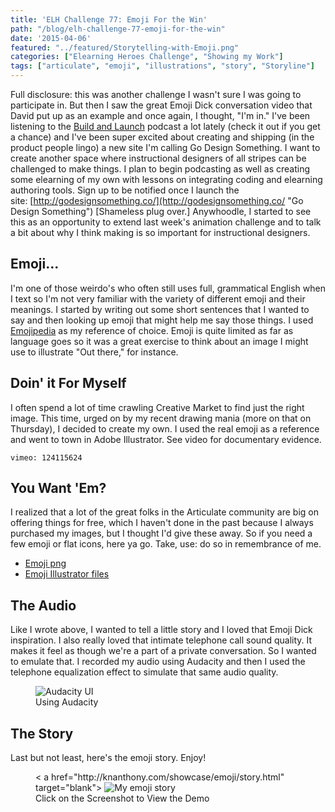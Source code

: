 ```yaml
---
title: 'ELH Challenge 77: Emoji For the Win'
path: "/blog/elh-challenge-77-emoji-for-the-win"
date: '2015-04-06'
featured: "../featured/Storytelling-with-Emoji.png"
categories: ["Elearning Heroes Challenge", "Showing my Work"]
tags: ["articulate", "emoji", "illustrations", "story", "Storyline"]
---
```


Full disclosure: this was another challenge I wasn't sure I was going to participate in. But then I saw the great Emoji Dick conversation video that David put up as an example and once again, I thought, "I'm in." I've been listening to the [Build and Launch](http://buildandlaunch.net/ "Build and Launch") podcast a lot lately (check it out if you get a chance) and I've been super excited about creating and shipping (in the product people lingo) a new site I'm calling Go Design Something. I want to create another space where instructional designers of all stripes can be challenged to make things. I plan to begin podcasting as well as creating some elearning of my own with lessons on integrating coding and elearning authoring tools. Sign up to be notified once I launch the site: [http://godesignsomething.co/](http://godesignsomething.co/ "Go Design Something") [Shameless plug over.] Anywhoodle, I started to see this as an opportunity to extend last week's animation challenge and to talk a bit about why I think making is so important for instructional designers.

## Emoji...

I'm one of those weirdo's who often still uses full, grammatical English when I text so I'm not very familiar with the variety of different emoji and their meanings. I started by writing out some short sentences that I wanted to say and then looking up emoji that might help me say those things. I used [Emojipedia](http://emojipedia.org/ "Emojipedia") as my reference of choice. Emoji is quite limited as far as language goes so it was a great exercise to think about an image I might use to illustrate "Out there," for instance.

## Doin' it For Myself

I often spend a lot of time crawling Creative Market to find just the right image. This time, urged on by my recent drawing mania (more on that on Thursday), I decided to create my own. I used the real emoji as a reference and went to town in Adobe Illustrator. See video for documentary evidence.

`vimeo: 124115624`

## You Want 'Em?

I realized that a lot of the great folks in the Articulate community are big on offering things for free, which I haven't done in the past because I always purchased my images, but I thought I'd give these away. So if you need a few emoji or flat icons, here ya go. Take, use: do so in remembrance of me.

*   [Emoji png](https://www.amazon.com/clouddrive/share/zrHlN2Sj3Z32b1ldu3_Gtk2S5aW8EtHd2CHogYYqzh0?ref_=cd_share_link_copy_flash "Emoji PNG")
*   [Emoji Illustrator files](https://www.amazon.com/clouddrive/share/2nIam7vGtc0Aznzgkq1MZrhSjlM_KIrpzDILjq9iQHg?ref_=cd_share_link_copy_flash "Emoji Illustrator Files")

## The Audio

Like I wrote above, I wanted to tell a little story and I loved that Emoji Dick inspiration. I also really loved that intimate telephone call sound quality. It makes it feel as though we're a part of a private conversation. So I wanted to emulate that. I recorded my audio using Audacity and then I used the telephone equalization effect to simulate that same audio quality.

<figure>
  <img
    sizes="(max-width: 810px) 100vw, 810px"
    srcset="http://res.cloudinary.com/dhdaswa6t/image/upload/f_auto,q_60,w_203/v1530396697/blog/audacityequalization.png 203w,
            http://res.cloudinary.com/dhdaswa6t/image/upload/f_auto,q_60,w_405/v1530396697/blog/audacityequalization.png 405w,
            http://res.cloudinary.com/dhdaswa6t/image/upload/f_auto,q_60,w_810/v1530396697/blog/audacityequalization.png 810w,
            http://res.cloudinary.com/dhdaswa6t/image/upload/f_auto,q_60,w_1215/v1530396697/blog/audacityequalization.png 1215w"
    src="http://res.cloudinary.com/dhdaswa6t/image/upload/f_auto,q_60,w_810/v1530396697/blog/audacityequalization.png"
    alt="Audacity UI" />
  <figcaption>Using Audacity</figcaption>
</figure>

## The Story

Last but not least, here's the emoji story. Enjoy!

<figure>
  < a href="http://knanthony.com/showcase/emoji/story.html" target="blank">
    <img
      sizes="(max-width: 810px) 100vw, 810px"
      srcset="http://res.cloudinary.com/dhdaswa6t/image/upload/f_auto,q_60,w_203/v1530396697/blog/EmojiScreenshot.png 203w,
              http://res.cloudinary.com/dhdaswa6t/image/upload/f_auto,q_60,w_405/v1530396697/blog/EmojiScreenshot.png 405w,
              http://res.cloudinary.com/dhdaswa6t/image/upload/f_auto,q_60,w_810/v1530396697/blog/EmojiScreenshot.png 810w,
              http://res.cloudinary.com/dhdaswa6t/image/upload/f_auto,q_60,w_1215/v1530396697/blog/EmojiScreenshot.png 1215w"
      src="http://res.cloudinary.com/dhdaswa6t/image/upload/f_auto,q_60,w_810/v1530396697/blog/EmojiScreenshot.png"
      alt="My emoji story" />
  </a>
  <figcaption>Click on the Screenshot to View the Demo</figcaption>
</figure>
